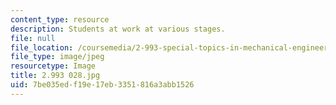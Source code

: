 ```yaml
---
content_type: resource
description: Students at work at various stages.
file: null
file_location: /coursemedia/2-993-special-topics-in-mechanical-engineering-the-art-and-science-of-boat-design-january-iap-2007/7be035edf19e17eb3351816a3abb1526_2993028.jpg
file_type: image/jpeg
resourcetype: Image
title: 2.993 028.jpg
uid: 7be035ed-f19e-17eb-3351-816a3abb1526
---
```

